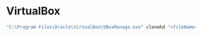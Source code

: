 ﻿# VirtualBox

```bat
"C:\Program Files\Oracle\VirtualBox\VBoxManage.exe" clonehd "<fileName>.vdi" "<fileName>.vmdk" --format VMDK
```
